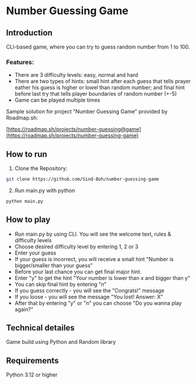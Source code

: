 # Number Guessing Game
## Introduction
CLI-based game, where you can try to guess random number from 1 to 100.
### Features:
<ul>
  <li>There are 3 difficulty levels: easy, normal and hard</li>
  <li>There are two types of hints: small hint after each guess that tells prayer eather his guess is higher or lowel than random number; and final hint before last try that tells player boundaries of random number (+-5)</li>
  <li>Game can be played multiple times</li>
</ul>
Sample solution for project "Number Guessing Game" provided by Roadmap.sh:

[https://roadmap.sh/projects/number-guessing@game](https://roadmap.sh/projects/number-guessing-game)
## How to run
1. Clone the Repository:

```bash
git clone https://github.com/Sind-Boh/number-guessing-game
```
2. Run main.py with python
```bash
python main.py
```
## How to play
- Run main.py by using CLI. You will see the welcome text, rules & difficulty levels
- Choose desired difficulty level by entering 1, 2 or 3
- Enter your guess
- If your guess is incorrect, you will receive a small hint "Number is bigger/smaller than your guess"
- Before your last chance you can get final major hint.
- Enter "y" to get the hint "Your number is lower than x and bigger than y"
- You can skip final hint by entering "n"
- If you guess correctly - you will see the "Congrats!" message
- If you loose - you will see the message "You lost! Answer: X"
- After that by entering "y" or "n" you can choose "Do you wanna play again?"

## Technical detailes
Game build using Python and Random library
## Requirements
Python 3.12 or higher
